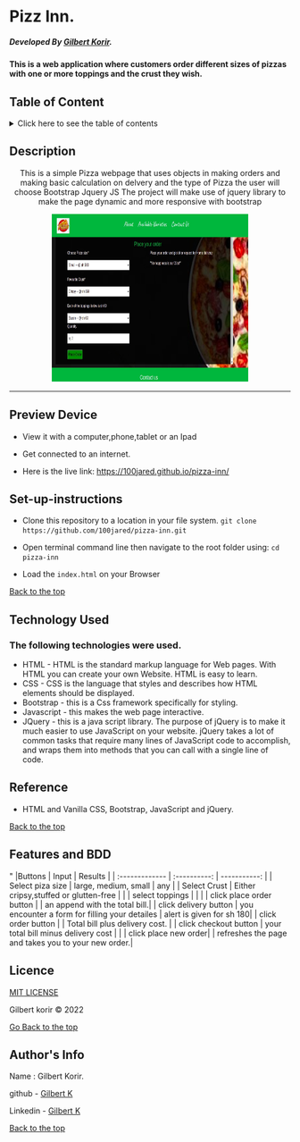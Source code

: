 # Pizz Inn.

##### Developed By [Gilbert Korir](https://100jared.github.io/my-portfolio/).
#### This is a web application where customers order different sizes of pizzas with one or more toppings and the crust they wish.

## Table of Content

<details>
  <summary> Click here to see the table of contents</summary>

+ [Description](#description)
+ [Preview Device](#Preview-Device)
+ [set up instructions](#Set-up)
+ [Technology Used](#technology-used)
+ [Reference](#reference)
+ [Features](#features)
+ [Licence](#licence)
+ [Authors Info](#author-Info)
</details>

## Description

<p align="center">This is a simple Pizza webpage that uses objects in making orders and making basic calculation on delvery and the type of Pizza the user will choose Bootstrap Jquery JS
The project will make use of jquery library to make the page dynamic and more responsive with bootstrap</p>

<p align="center"><img src="https://github.com/100jared/pizza-inn/blob/master/images/pizzain.jpg" height="300px" width = "70%"> </p>
  
 ---

## Preview Device

* View it with a computer,phone,tablet or an Ipad

* Get connected to an internet.
  
* Here is the live link: https://100jared.github.io/pizza-inn/

## Set-up-instructions

* Clone this repository to a location in your file system. 
`git clone https://github.com/100jared/pizza-inn.git`

* Open terminal command line then navigate to the root folder using: `cd pizza-inn`

* Load the `index.html` on your Browser

[Back to the top](#pizz-inn)

## Technology Used

### The following technologies were used.
* HTML - HTML is the standard markup language for Web pages. With HTML you can create your own Website. HTML is easy to learn. 
* CSS - CSS is the language that styles and describes how HTML elements should be displayed. 
* Bootstrap - this is a Css framework specifically for styling.
* Javascript - this makes the web page interactive.
* JQuery - this is a java script library. The purpose of jQuery is to make it much easier to use JavaScript on your website. jQuery takes a lot of common tasks that require many lines of JavaScript code to accomplish, and wraps them into methods that you can call with a single line of code.

## Reference

* HTML and Vanilla CSS, Bootstrap, JavaScript and jQuery.

[Back to the top](#pizz-inn)

## Features and BDD

"
|Buttons     | Input        | Results       |
| :------------- | :----------: | -----------: |
| Select piza size  | large, medium, small |  any  |
| Select Crust   |  Either cripsy,stuffed or glutten-free  |     |
| select toppings  |       |     |
| click place order button |     | an append with the total bill.|
| click delivery button | you encounter a form for filling your detailes  | alert is given for sh 180|
| click order button |     | Total bill plus delivery cost.  |
| click checkout button | your total bill minus delivery cost     |  |
| click place new order| | refreshes the page and takes you to your new order.|

## Licence
[MIT LICENSE](https://github.com/100jared/Delani-studio/blob/master/LICENSE) <p>Gilbert korir &copy; 2022</p>



[Go Back to the top](#pizz-inn)

## Author's Info
Name : Gilbert Korir.

github - [Gilbert K](https://github.com/100jared)

Linkedin - [Gilbert K](https://www.linkedin.com/public-profile/settings)

[Back to the top](#pizz-inn)

